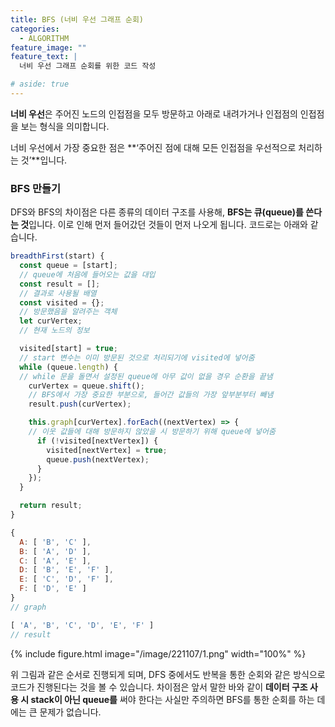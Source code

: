 ```yaml
---
title: BFS (너비 우선 그래프 순회)
categories:
  - ALGORITHM
feature_image: ""
feature_text: |
  너비 우선 그래프 순회를 위한 코드 작성

# aside: true
---
```


**너비 우선**은 주어진 노드의 인접점을 모두 방문하고 아래로 내려가거나 인접점의 인접점을 보는 형식을 의미합니다.

너비 우선에서 가장 중요한 점은 **‘주어진 점에 대해 모든 인접점을 우선적으로 처리하는 것’**입니다.

### BFS 만들기

DFS와 BFS의 차이점은 다른 종류의 데이터 구조를 사용해, **BFS는 큐(queue)를 쓴다는 것**입니다. 이로 인해 먼저 들어갔던 것들이 먼저 나오게 됩니다. 코드로는 아래와 같습니다.

```jsx
breadthFirst(start) {
  const queue = [start];
  // queue에 처음에 들어오는 값을 대입
  const result = [];
  // 결과로 사용될 배열
  const visited = {};
  // 방문했음을 알려주는 객체
  let curVertex;
  // 현재 노드의 정보

  visited[start] = true;
  // start 변수는 이미 방문된 것으로 처리되기에 visited에 넣어줌
  while (queue.length) {
  // while 문을 돌면서 설정된 queue에 아무 값이 없을 경우 순환을 끝냄
    curVertex = queue.shift();
    // BFS에서 가장 중요한 부분으로, 들어간 값들의 가장 앞부분부터 빼냄
    result.push(curVertex);

    this.graph[curVertex].forEach((nextVertex) => {
    // 이웃 값들에 대해 방문하지 않았을 시 방문하기 위해 queue에 넣어줌
      if (!visited[nextVertex]) {
        visited[nextVertex] = true;
        queue.push(nextVertex);
      }
    });
  }

  return result;
}
```

```jsx
{
  A: [ 'B', 'C' ],
  B: [ 'A', 'D' ],
  C: [ 'A', 'E' ],
  D: [ 'B', 'E', 'F' ],
  E: [ 'C', 'D', 'F' ],
  F: [ 'D', 'E' ]
}
// graph

[ 'A', 'B', 'C', 'D', 'E', 'F' ]
// result
```

{% include figure.html image="/image/221107/1.png" width="100%" %}

위 그림과 같은 순서로 진행되게 되며, DFS 중에서도 반복을 통한 순회와 같은 방식으로 코드가 진행된다는 것을 볼 수 있습니다. 차이점은 앞서 말한 바와 같이 **데이터 구조 사용 시 stack이 아닌 queue를** 써야 한다는 사실만 주의하면 BFS를 통한 순회를 하는 데에는 큰 문제가 없습니다.
